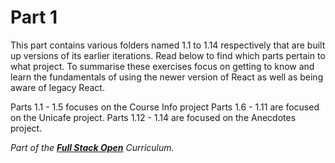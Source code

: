 # Part 1

This part contains various folders named 1.1 to 1.14 respectively that are built up versions of its earlier iterations. Read below to find which parts pertain to what project. To summarise these exercises focus on getting to know and learn the fundamentals of using the newer version of React as well as being aware of legacy React.

Parts 1.1 - 1.5 focuses on the Course Info project
Parts 1.6 - 1.11 are focused on the Unicafe project.
Parts 1.12 - 1.14 are focused on the Anecdotes project.

*Part of the __[Full Stack Open](https://fullstackopen.com)__ Curriculum.*